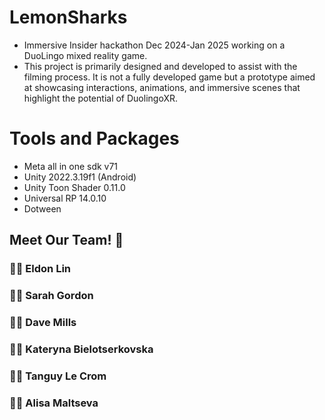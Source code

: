 # LemonSharks
- Immersive Insider hackathon Dec 2024-Jan 2025 working on a DuoLingo mixed reality game.
- This project is primarily designed and developed to assist with the filming process. It is not a fully developed game but a prototype aimed at showcasing interactions, animations, and immersive scenes that highlight the potential of DuolingoXR.

# Tools and Packages
- Meta all in one sdk v71
- Unity 2022.3.19f1 (Android)
- Unity Toon Shader 0.11.0
- Universal RP 14.0.10
- Dotween

## Meet Our Team! :handshake:
### :man_technologist:   Eldon Lin
### :woman_technologist:    Sarah Gordon
### :man_technologist:    Dave Mills
### :woman_artist:    Kateryna Bielotserkovska‏‏‎
### :man_artist:  Tanguy Le Crom
### :woman_artist:    Alisa Maltseva 